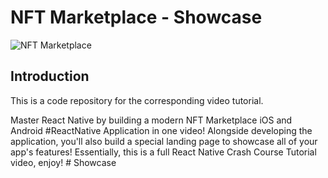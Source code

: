 # NFT Marketplace - Showcase
![NFT Marketplace](https://i.ibb.co/X5kYdvB/image.png)

## Introduction
This is a code repository for the corresponding video tutorial.

Master React Native by building a modern NFT Marketplace iOS and Android #ReactNative Application in one video! Alongside developing the application, you'll also build a special landing page to showcase all of your app's features! Essentially, this is a full React Native Crash Course Tutorial video, enjoy!
#   S h o w c a s e  
 